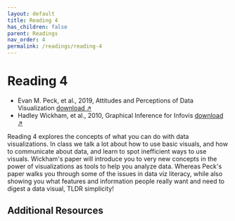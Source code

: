 ```yaml
---
layout: default
title: Reading 4
has_children: false
parent: Readings
nav_order: 4
permalink: /readings/reading-4
---
```


# Reading 4

- Evan M. Peck, et al., 2019, Attitudes and Perceptions of Data Visualization <a href="https://s3.us-west-2.amazonaws.com/ucsd.cogs9/readings/r4a_Viz_in_PA.pdf" target="_blank" rel="noopener">download &#x2197;</a>
- Hadley Wickham, et al., 2010, Graphical Inference for Infovis <a href="https://s3.us-west-2.amazonaws.com/ucsd.cogs9/readings/r4b_graphical_inference_wickham.pdf" target="_blank" rel="noopener">download &#x2197;</a>

Reading 4 explores the concepts of what you can do with data visualizations. In class we talk a lot about how to use basic visuals, and how to communicate about data, and learn to spot inefficient ways to use visuals. Wickham's paper will introduce you to very new concepts in the power of visualizations as tools to help you analyze data. Whereas Peck's paper walks you through some of the issues in data viz literacy, while also showing you what features and information people really want and need to digest a data visual, TLDR simplicity!

## Additional Resources